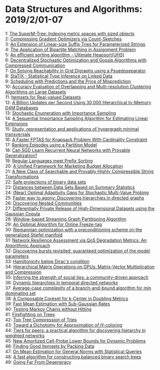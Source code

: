 # Data Structures and Algorithms: 2019/2/01-07  
1: [The SuperM-Tree: Indexing metric spaces with sized objects](https://doi.org/10.48550/arXiv.1901.11453)  
2: [Compressing Gradient Optimizers via Count-Sketches](https://doi.org/10.48550/arXiv.1902.00179)  
3: [An Extension of Linear-size Suffix Tries for Parameterized Strings](https://doi.org/10.48550/arXiv.1902.00216)  
4: [The Application of Bipartite Matching in Assignment Problem](https://doi.org/10.48550/arXiv.1902.00256)  
5: [An efficient sorting algorithm - Ultimate Heapsort(UHS)](https://doi.org/10.48550/arXiv.1902.00257)  
6: [Decentralized Stochastic Optimization and Gossip Algorithms with  Compressed Communication](https://doi.org/10.48550/arXiv.1902.00340)  
7: [On Solving Reachability in Grid Digraphs using a Psuedoseparator](https://doi.org/10.48550/arXiv.1902.00488)  
8: [StaTIX - Statistical Type Inference on Linked Data](https://doi.org/10.48550/arXiv.1902.00490)  
9: [Scheduling with Predictions and the Price of Misprediction](https://doi.org/10.48550/arXiv.1902.00732)  
10: [Accuracy Evaluation of Overlapping and Multi-resolution Clustering  Algorithms on Large Datasets](https://doi.org/10.48550/arXiv.1902.01691)  
11: [Itemsets for Real-valued Datasets](https://doi.org/10.48550/arXiv.1902.00804)  
12: [A Billion Updates per Second Using 30,000 Hierarchical In-Memory D4M  Databases](https://doi.org/10.48550/arXiv.1902.00846)  
13: [Stochastic Enumeration with Importance Sampling](https://doi.org/10.48550/arXiv.1902.01698)  
14: [A Sequential Importance Sampling Algorithm for Estimating Linear  Extensions](https://doi.org/10.48550/arXiv.1902.01704)  
15: [Study, representation and applications of hypergraph minimal  transversals](https://doi.org/10.48550/arXiv.1902.00911)  
16: [A Faster FPTAS for Knapsack Problem With Cardinality Constraint](https://doi.org/10.48550/arXiv.1902.00919)  
17: [Ranking Episodes using a Partition Model](https://doi.org/10.48550/arXiv.1902.01002)  
18: [Can SGD Learn Recurrent Neural Networks with Provable Generalization?](https://doi.org/10.48550/arXiv.1902.01028)  
19: [Regular Languages meet Prefix Sorting](https://doi.org/10.48550/arXiv.1902.01088)  
20: [A Unified Framework for Marketing Budget Allocation](https://doi.org/10.48550/arXiv.1902.01128)  
21: [A New Class of Searchable and Provably Highly Compressible String  Transformations](https://doi.org/10.48550/arXiv.1902.01280)  
22: [Safe projections of binary data sets](https://doi.org/10.48550/arXiv.1902.01331)  
23: [Distances between Data Sets Based on Summary Statistics](https://doi.org/10.48550/arXiv.1902.01334)  
24: [(Near) Optimal Adaptivity Gaps for Stochastic Multi-Value Probing](https://doi.org/10.48550/arXiv.1902.01461)  
25: [Faster way to agony: Discovering hierarchies in directed graphs](https://doi.org/10.48550/arXiv.1902.01477)  
26: [Discovering Nested Communities](https://doi.org/10.48550/arXiv.1902.01483)  
27: [Differentially Private Release of High-Dimensional Datasets using the  Gaussian Copula](https://doi.org/10.48550/arXiv.1902.01499)  
28: [Window-based Streaming Graph Partitioning Algorithm](https://doi.org/10.48550/arXiv.1902.01543)  
29: [An Optimal Algorithm for Online Freeze-tag](https://doi.org/10.48550/arXiv.1902.01609)  
30: [Riemannian optimization with a preconditioning scheme on the generalized  Stiefel manifold](https://doi.org/10.48550/arXiv.1902.01635)  
31: [Network Resilience Assessment via QoS Degradation Metrics: An  Algorithmic Approach](https://doi.org/10.48550/arXiv.1902.01701)  
32: [Discovering bursts revisited: guaranteed optimization of the model  parameters](https://doi.org/10.48550/arXiv.1902.01727)  
33: [Hamiltonicity below Dirac's condition](https://doi.org/10.48550/arXiv.1902.01745)  
34: [Hierarchical Matrix Operations on GPUs: Matrix-Vector Multiplication and  Compression](https://doi.org/10.48550/arXiv.1902.01829)  
35: [Inferring the strength of social ties: a community-driven approach](https://doi.org/10.48550/arXiv.1902.01832)  
36: [Dynamic hierarchies in temporal directed networks](https://doi.org/10.48550/arXiv.1902.01873)  
37: [Average-case complexity of a branch-and-bound algorithm for min  dominating set](https://doi.org/10.48550/arXiv.1902.01874)  
38: [A Composable Coreset for k-Center in Doubling Metrics](https://doi.org/10.48550/arXiv.1902.01896)  
39: [Fast Mean Estimation with Sub-Gaussian Rates](https://doi.org/10.48550/arXiv.1902.01998)  
40: [Testing Markov Chains without Hitting](https://doi.org/10.48550/arXiv.1902.01999)  
41: [Firefighting on Trees](https://doi.org/10.48550/arXiv.1902.02159)  
42: [Top Tree Compression of Tries](https://doi.org/10.48550/arXiv.1902.02187)  
43: [Toward a Dichotomy for Approximation of $H$-coloring](https://doi.org/10.48550/arXiv.1902.02201)  
44: [Tiers for peers: a practical algorithm for discovering hierarchy in  weighted networks](https://doi.org/10.48550/arXiv.1903.02999)  
45: [New Amortized Cell-Probe Lower Bounds for Dynamic Problems](https://doi.org/10.48550/arXiv.1902.02304)  
46: [Finding Good Itemsets by Packing Data](https://doi.org/10.48550/arXiv.1902.02392)  
47: [On Mean Estimation for General Norms with Statistical Queries](https://doi.org/10.48550/arXiv.1902.02459)  
48: [A fast algorithm for constructing balanced binary search trees](https://doi.org/10.48550/arXiv.1902.02499)  
49: [Going Far From Degeneracy](https://doi.org/10.48550/arXiv.1902.02526)  